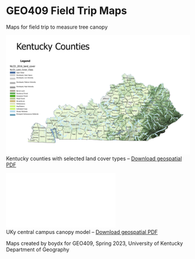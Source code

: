 # GEO409 Field Trip Maps
Maps for field trip to measure tree canopy

![Kentucky Counties](Layout1.jpg)   
Kentucky counties with selected land cover types – [Download geospatial PDF](kyCountiesLandcover.pdf)

![UKy Campus canopy model](Layout1.pdf)   
UKy central campus canopy model – [Download geospatial PDF](campus-canopy-model.pdf)

Maps created by boydx for GEO409, Spring 2023, University of Kentucky Department of Geography

